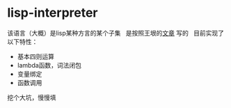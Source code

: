 # lisp-interpreter
该语言（大概）是lisp某种方言的某个子集  
是按照王垠的[文章](http://www.yinwang.org/blog-cn/2012/08/01/interpreter) 写的  
目前实现了以下特性：  
- 基本四则运算
- lambda函数，词法闭包
- 变量绑定
- 函数调用

挖个大坑，慢慢填
